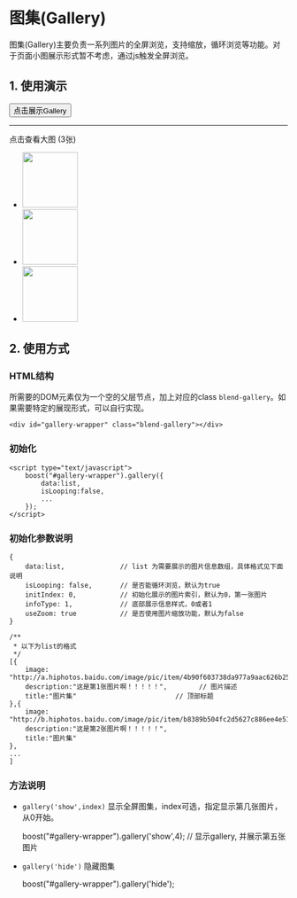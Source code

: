 # 图集(Gallery)

图集(Gallery)主要负责一系列图片的全屏浏览，支持缩放，循环浏览等功能。对于页面小图展示形式暂不考虑，通过js触发全屏浏览。

## 1. 使用演示

<style type="text/css">
	.doc-demo .blend-imglist-item img{
		width:100px;
		height:100px;
	}
</style>

<div class="doc-demo">
	<div id="gallery-wrapper1" class="blend-gallery"></div>
	<div id="gallery-wrapper2" class="blend-gallery"></div>
	<button id="gallery-btn" class="blend-button blend-button-secondary">点击展示Gallery</button>
	<hr>
	<div  class="blend-imglist" style="width:360px;">
		<div class='blend-imglist-title'>点击查看大图 (3张)</div>
		<ul class='blend-imglist-wrapper blend-imglist-column-3'>
			<li class='blend-imglist-item' data-index="0">
					<img src="http://a.hiphotos.baidu.com/image/pic/item/4b90f603738da977a9aac626b251f8198618e332.jpg" />
			</li>
			<li class='blend-imglist-item' data-index="1">
					<img src="http://b.hiphotos.baidu.com/image/pic/item/b8389b504fc2d5627c886ee4e51190ef76c66c33.jpg" />
			</li>
			<li class='blend-imglist-item' data-index="2">
					<img src="http://c.hiphotos.baidu.com/image/pic/item/4034970a304e251f17a2e38ba486c9177f3e536f.jpg" />
			</li>
		</ul>
	</div>
</div>

<script type="text/javascript">
	;(function(){

		var list = [{
            image: "http://a.hiphotos.baidu.com/image/pic/item/4b90f603738da977a9aac626b251f8198618e332.jpg",
            description:"这是第1张图片啊！！！！！",
            title:"图片集"
        },{
            image: "http://b.hiphotos.baidu.com/image/pic/item/b8389b504fc2d5627c886ee4e51190ef76c66c33.jpg",
            description:"这是第2张图片啊！！！！！",
            title:"图片集"
        },{
            image: "http://c.hiphotos.baidu.com/image/pic/item/4034970a304e251f17a2e38ba486c9177f3e536f.jpg",
            description:"这是第3张图片啊！！！！！",
            title:"图片集"
        },{
            image: "http://t12.baidu.com/it/u=4224136820,222817142&fm=32&s=CE73A55661C252F05E652DCE010070E2&w=623&h=799&img.JPEG",
            description:"这是第4张图片啊！！！！！",
            title:"图片集"
        },{
            image: "http://d.hiphotos.baidu.com/image/pic/item/00e93901213fb80e80d7d65437d12f2eb938942b.jpg",
            description:"这是第5张图片啊！！！！！",
            title:"图片集"
        },{
            image: "http://h.hiphotos.baidu.com/image/pic/item/d439b6003af33a87069d591bc45c10385343b53b.jpg",
            description:"超长的描述！！！！超长的描述！！！！超长的描述！！！！超长的描述！！！！超长的描述！！！！超长的描述！！！！这是第6张图片啊！！！！！这是第6张图片啊！！！！！这是第6张图片啊！！！！！这是第6张图片啊！！！！！这是第6张图片啊！！！！！这是第6张图片啊！！！！！这是第6张图片啊！！！！！超长的描述！！！！超长的描述！！！！超长的描述！！！！超长的描述！！！！超长的描述！！！！超长的描述！！！！超长的描述！！！！超长的描述！！！！超长的描述！！！！超长的描述！！！！超长的描述！！！！超长的描述！！！！超长的描述！！！！超长的描述！！！！超长的描述！！！！超长的描述！！！！超长的描述！！！！超长的描述！！！！",
            title:"图片集"
        }];

        var list1 = [{
            image: "http://a.hiphotos.baidu.com/image/pic/item/4b90f603738da977a9aac626b251f8198618e332.jpg",
            description:"这是第1张图片啊！！！！！",
            title:"图片集"
        },{
            image: "http://b.hiphotos.baidu.com/image/pic/item/b8389b504fc2d5627c886ee4e51190ef76c66c33.jpg",
            description:"这是第2张图片啊！！！！！",
            title:"图片集"
        },{
            image: "http://c.hiphotos.baidu.com/image/pic/item/4034970a304e251f17a2e38ba486c9177f3e536f.jpg",
            description:"这是第3张图片啊！！！！！",
            title:"图片集"
        }];

        var wrapper1 = boost("#gallery-wrapper1").gallery({
            data:list,
            isLooping:true,
            initIndex:0,
        });

        var wrapper2 = boost("#gallery-wrapper2").gallery({
            data:list1,
            isLooping:true,
            infoType:1
        });

        boost("#gallery-btn").on("click",function(){
            wrapper1.gallery("show");  
        });

        boost(".blend-imglist-item").on("click",function(e){
        	var index = boost(this).data('index');
        	wrapper2.gallery('show', index);
        });

	})()
</script>

## 2. 使用方式

### HTML结构

所需要的DOM元素仅为一个空的父层节点，加上对应的class `blend-gallery`。如果需要特定的展现形式，可以自行实现。

	<div id="gallery-wrapper" class="blend-gallery"></div>


### 初始化
	
	<script type="text/javascript">
		boost("#gallery-wrapper").gallery({
			data:list,
			isLooping:false,
			...
		});
	</script>

### 初始化参数说明

	{
		data:list,				// list 为需要展示的图片信息数组，具体格式见下面说明
		isLooping: false,		// 是否能循环浏览，默认为true
		initIndex: 0,			// 初始化展示的图片索引，默认为0，第一张图片
		infoType: 1,			// 底部展示信息样式，0或者1
		useZoom: true			// 是否使用图片缩放功能，默认为false
	}

	/**
	 * 以下为list的格式
	 */
	[{
        image: "http://a.hiphotos.baidu.com/image/pic/item/4b90f603738da977a9aac626b251f8198618e332.jpg",
        description:"这是第1张图片啊！！！！！",		// 图片描述
        title:"图片集"						 	// 顶部标题
    },{
        image: "http://b.hiphotos.baidu.com/image/pic/item/b8389b504fc2d5627c886ee4e51190ef76c66c33.jpg",
        description:"这是第2张图片啊！！！！！",
        title:"图片集"
    },
    ...
    ]

### 方法说明

-	`gallery('show',index)` 显示全屏图集，index可选，指定显示第几张图片，从0开始。


	boost("#gallery-wrapper").gallery('show',4); // 显示gallery, 并展示第五张图片

-	`gallery('hide')` 隐藏图集


	boost("#gallery-wrapper").gallery('hide');





